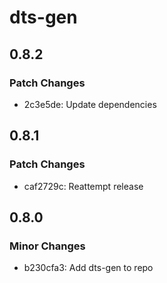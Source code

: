 # dts-gen

## 0.8.2

### Patch Changes

- 2c3e5de: Update dependencies

## 0.8.1

### Patch Changes

- caf2729c: Reattempt release

## 0.8.0

### Minor Changes

- b230cfa3: Add dts-gen to repo
